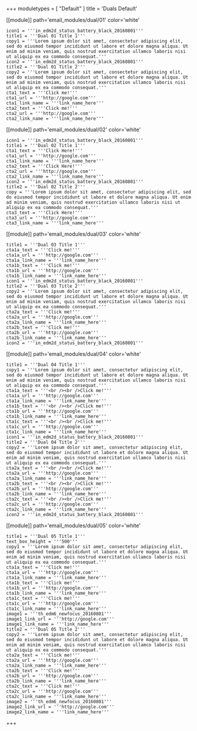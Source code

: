 +++
moduletypes = [ "Default" ]
title = 'Duals Default'

[[module]]
path='email_modules/dual/01'
color='white'

	icon1 = '''in_edm2d_status_battery_black_20160801'''
	title1 = '''Dual 01 Title 1'''
	copy1 = '''Lorem ipsum dolor sit amet, consectetur adipiscing elit, sed do eiusmod tempor incididunt ut labore et dolore magna aliqua. Ut enim ad minim veniam, quis nostrud exercitation ullamco laboris nisi ut aliquip ex ea commodo consequat.'''
	icon2 = '''in_edm2d_status_battery_black_20160801'''
	title2 = '''Dual 01 Title 2'''
	copy2 = '''Lorem ipsum dolor sit amet, consectetur adipiscing elit, sed do eiusmod tempor incididunt ut labore et dolore magna aliqua. Ut enim ad minim veniam, quis nostrud exercitation ullamco laboris nisi ut aliquip ex ea commodo consequat.'''
	cta1_text = '''Click me!'''
	cta1_url = '''http://google.com'''
	cta1_link_name = '''link_name_here'''
	cta2_text = '''Click me!'''
	cta2_url = '''http://google.com'''
	cta2_link_name = '''link_name_here'''

[[module]]
path='email_modules/dual/02'
color='white'

	icon1 = '''in_edm2d_status_battery_black_20160801'''
	title1 = '''Dual 02 Title 1'''
	cta1_text = '''Click Here!'''
	cta1_url = '''http://google.com'''
	cta1_link_name = '''link_name_here'''
	cta2_text = '''Click Here!'''
	cta2_url = '''http://google.com'''
	cta2_link_name = '''link_name_here'''
	icon2 = '''in_edm2d_status_battery_black_20160801'''
	title2 = '''Dual 02 Title 2'''
	copy = '''Lorem ipsum dolor sit amet, consectetur adipiscing elit, sed do eiusmod tempor incididunt ut labore et dolore magna aliqua. Ut enim ad minim veniam, quis nostrud exercitation ullamco laboris nisi ut aliquip ex ea commodo consequat.'''
	cta3_text = '''Click Here!'''
	cta3_url = '''http://google.com'''
	cta3_link_name = '''link_name_here'''

[[module]]
path='email_modules/dual/03'
color='white'

	title1 = '''Dual 03 Title 1'''
	cta1a_text = '''Click me!'''
	cta1a_url = '''http://google.com'''
	cta1a_link_name = '''link_name_here'''
	cta1b_text = '''Click me!'''
	cta1b_url = '''http://google.com'''
	cta1b_link_name = '''link_name_here'''
	icon1 = '''in_edm2d_status_battery_black_20160801'''
	title2 = '''Dual 03 Title 2'''
	copy2 = '''Lorem ipsum dolor sit amet, consectetur adipiscing elit, sed do eiusmod tempor incididunt ut labore et dolore magna aliqua. Ut enim ad minim veniam, quis nostrud exercitation ullamco laboris nisi ut aliquip ex ea commodo consequat.'''
	cta2a_text = '''Click me!'''
	cta2a_url = '''http://google.com'''
	cta2a_link_name = '''link_name_here'''
	cta2b_text = '''Click me!'''
	cta2b_url = '''http://google.com'''
	cta2b_link_name = '''link_name_here'''
	icon2 = '''in_edm2d_status_battery_black_20160801'''

[[module]]
path='email_modules/dual/04'
color='white'

	title1 = '''Dual 04 Title 1'''
	copy1 = '''Lorem ipsum dolor sit amet, consectetur adipiscing elit, sed do eiusmod tempor incididunt ut labore et dolore magna aliqua. Ut enim ad minim veniam, quis nostrud exercitation ullamco laboris nisi ut aliquip ex ea commodo consequat.'''
	cta1a_text = '''<br /><br />Click me!'''
	cta1a_url = '''http://google.com'''
	cta1a_link_name = '''link_name_here'''
	cta1b_text = '''<br /><br />Click me!'''
	cta1b_url = '''http://google.com'''
	cta1b_link_name = '''link_name_here'''
	cta1c_text = '''<br /><br />Click me!'''
	cta1c_url = '''http://google.com'''
	cta1c_link_name = '''link_name_here'''
	icon1 = '''in_edm2d_status_battery_black_20160801'''
	title2 = '''Dual 04 Title 2'''
	copy2 = '''Lorem ipsum dolor sit amet, consectetur adipiscing elit, sed do eiusmod tempor incididunt ut labore et dolore magna aliqua. Ut enim ad minim veniam, quis nostrud exercitation ullamco laboris nisi ut aliquip ex ea commodo consequat.'''
	cta2a_text = '''<br /><br />Click me!'''
	cta2a_url = '''http://google.com'''
	cta2a_link_name = '''link_name_here'''
	cta2b_text = '''<br /><br />Click me!'''
	cta2b_url = '''http://google.com'''
	cta2b_link_name = '''link_name_here'''
	cta2c_text = '''<br /><br />Click me!'''
	cta2c_url = '''http://google.com'''
	cta2c_link_name = '''link_name_here'''
	icon2 = '''in_edm2d_status_battery_black_20160801'''

[[module]]
path='email_modules/dual/05'
color='white'

	title1 = '''Dual 05 Title 1'''
	text_box_height = '''500'''
	copy1 = '''Lorem ipsum dolor sit amet, consectetur adipiscing elit, sed do eiusmod tempor incididunt ut labore et dolore magna aliqua. Ut enim ad minim veniam, quis nostrud exercitation ullamco laboris nisi ut aliquip ex ea commodo consequat.'''
	cta1a_text = '''Click me!'''
	cta1a_url = '''http://google.com'''
	cta1a_link_name = '''link_name_here'''
	cta1b_text = '''Click me!'''
	cta1b_url = '''http://google.com'''
	cta1b_link_name = '''link_name_here'''
	cta1c_text = '''Click me!'''
	cta1c_url = '''http://google.com'''
	cta1c_link_name = '''link_name_here'''
	image1 = '''th_edm6_newfocus_20160801'''
	image1_link_url = '''http://google.com'''
	image1_link_name = '''link_name_here'''
	title2 = '''Dual 05 Title 2'''
	copy2 = '''Lorem ipsum dolor sit amet, consectetur adipiscing elit, sed do eiusmod tempor incididunt ut labore et dolore magna aliqua. Ut enim ad minim veniam, quis nostrud exercitation ullamco laboris nisi ut aliquip ex ea commodo consequat.'''
	cta2a_text = '''Click me!'''
	cta2a_url = '''http://google.com'''
	cta2a_link_name = '''link_name_here'''
	cta2b_text = '''Click me!'''
	cta2b_url = '''http://google.com'''
	cta2b_link_name = '''link_name_here'''
	cta2c_text = '''Click me!'''
	cta2c_url = '''http://google.com'''
	cta2c_link_name = '''link_name_here'''
	image2 = '''th_edm6_newfocus_20160801'''
	image2_link_url = '''http://google.com'''
	image2_link_name = '''link_name_here'''

+++